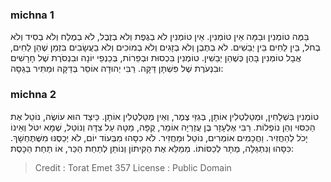 
### michna 1
בַּמֶּה טוֹמְנִין וּבַמָּה אֵין טוֹמְנִין. אֵין טוֹמְנִין לֹא בְגֶפֶת וְלֹא בְזֶבֶל, לֹא בְמֶלַח וְלֹא בְסִיד וְלֹא בְחֹל, בֵּין לַחִים בֵּין יְבֵשִׁים. לֹא בְתֶבֶן וְלֹא בְזָגִים וְלֹא בְמוֹכִים וְלֹא בַעֲשָׂבִים בִּזְמַן שֶׁהֵן לַחִים, אֲבָל טוֹמְנִין בָּהֶן כְּשֶׁהֵן יְבֵשִׁין. טוֹמְנִין בִּכְסוּת וּבְפֵרוֹת, בְּכַנְפֵי יוֹנָה וּבִנְסֹרֶת שֶׁל חָרָשִׁים וּבִנְעֹרֶת שֶׁל פִּשְׁתָּן דַּקָּה. רַבִּי יְהוּדָה אוֹסֵר בְּדַקָּה וּמַתִּיר בְּגַסָּה:

### michna 2
טוֹמְנִין בִּשְׁלָחִין, וּמְטַלְטְלִין אוֹתָן, בְּגִזֵּי צֶמֶר, וְאֵין מְטַלְטְלִין אוֹתָן. כֵּיצַד הוּא עוֹשֶׂה, נוֹטֵל אֶת הַכִּסּוּי וְהֵן נוֹפְלוֹת. רַבִּי אֶלְעָזָר בֶּן עֲזַרְיָה אוֹמֵר, קֻפָּה, מַטָּהּ עַל צִדָּהּ וְנוֹטֵל, שֶׁמָּא יִטֹּל וְאֵינוֹ יָכֹל לְהַחֲזִיר. וַחֲכָמִים אוֹמְרִים, נוֹטֵל וּמַחֲזִיר. לֹא כִסָּהוּ מִבְּעוֹד יוֹם, לֹא יְכַסֶּנּוּ מִשֶּׁתֶּחְשָׁךְ. כִּסָּהוּ וְנִתְגַּלָּה, מֻתָּר לְכַסּוֹתוֹ. מְמַלֵּא אֶת הַקִּיתוֹן וְנוֹתֵן לְתַחַת הַכַּר, אוֹ תַחַת הַכָּסֶת:

>Credit : Torat Emet 357
>License : Public Domain 